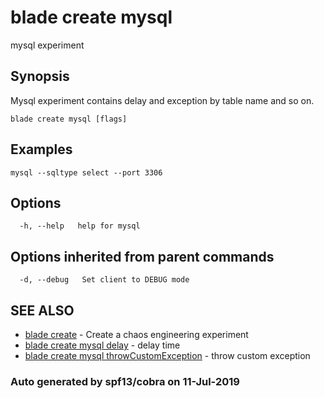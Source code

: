 # blade create mysql

mysql experiment

## Synopsis

Mysql experiment contains delay and exception by table name and so on.

```text
blade create mysql [flags]
```

## Examples

```text
mysql --sqltype select --port 3306
```

## Options

```text
  -h, --help   help for mysql
```

## Options inherited from parent commands

```text
  -d, --debug   Set client to DEBUG mode
```

## SEE ALSO

* [blade create](blade_create.md)     - Create a chaos engineering experiment
* [blade create mysql delay](blade_create_mysql_delay.md)     - delay time
* [blade create mysql throwCustomException](blade_create_mysql_throwcustomexception.md)     - throw custom exception

### Auto generated by spf13/cobra on 11-Jul-2019

